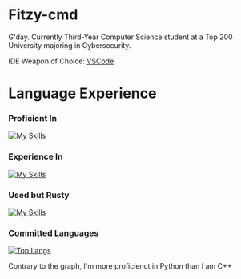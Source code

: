 # Fitzy-cmd
G'day. Currently Third-Year Computer Science student at a Top 200 University majoring in Cybersecurity.

IDE Weapon of Choice: [VSCode](https://code.visualstudio.com/)

# Language Experience
### Proficient In
[![My Skills](https://skillicons.dev/icons?i=py,github,java,arduino)](https://skillicons.dev)

### Experience In
[![My Skills](https://skillicons.dev/icons?i=qt,md,js,html,css,figma)](https://skillicons.dev)

### Used but Rusty
[![My Skills](https://skillicons.dev/icons?i=netlify,cs,cpp)](https://skillicons.dev)

### Committed Languages
[![Top Langs](https://github-readme-stats.vercel.app/api/top-langs/?username=Silveridge&layout=donut-vertical&theme=dark)](https://github.com/anuraghazra/github-readme-stats)

Contrary to the graph, I'm more proficienct in Python than I am C++
